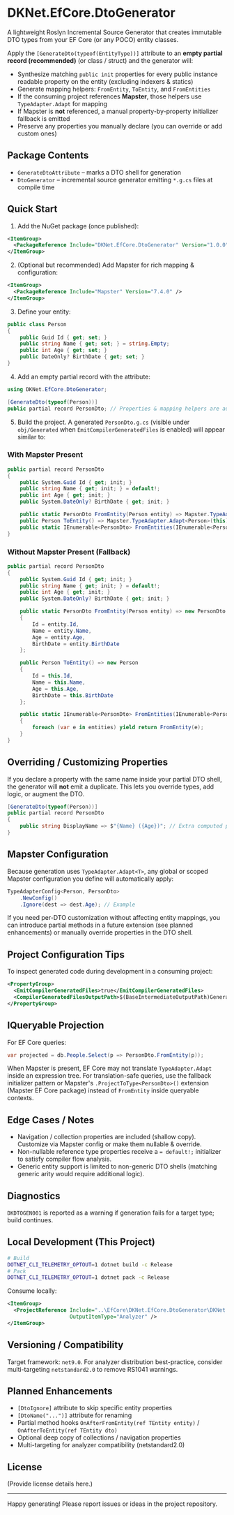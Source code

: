 # DKNet.EfCore.DtoGenerator

A lightweight Roslyn Incremental Source Generator that creates immutable DTO types from your EF Core (or any POCO)
entity classes.

Apply the `[GenerateDto(typeof(EntityType))]` attribute to an **empty partial record (recommended)** (or class / struct)
and the generator will:

- Synthesize matching `public init` properties for every public instance readable property on the entity (excluding
  indexers & statics)
- Generate mapping helpers: `FromEntity`, `ToEntity`, and `FromEntities`
- If the consuming project references **Mapster**, those helpers use `TypeAdapter.Adapt` for mapping
- If Mapster is **not** referenced, a manual property-by-property initializer fallback is emitted
- Preserve any properties you manually declare (you can override or add custom ones)

## Package Contents

- `GenerateDtoAttribute` – marks a DTO shell for generation
- `DtoGenerator` – incremental source generator emitting `*.g.cs` files at compile time

## Quick Start

1. Add the NuGet package (once published):

```xml
<ItemGroup>
  <PackageReference Include="DKNet.EfCore.DtoGenerator" Version="1.0.0" PrivateAssets="all" OutputItemType="Analyzer" />
</ItemGroup>
```

2. (Optional but recommended) Add Mapster for rich mapping & configuration:

```xml
<ItemGroup>
  <PackageReference Include="Mapster" Version="7.4.0" />
</ItemGroup>
```

3. Define your entity:

```csharp
public class Person
{
    public Guid Id { get; set; }
    public string Name { get; set; } = string.Empty;
    public int Age { get; set; }
    public DateOnly? BirthDate { get; set; }
}
```

4. Add an empty partial record with the attribute:

```csharp
using DKNet.EfCore.DtoGenerator;

[GenerateDto(typeof(Person))]
public partial record PersonDto; // Properties & mapping helpers are auto-generated
```

5. Build the project. A generated `PersonDto.g.cs` (visible under `obj/Generated` when
   `EmitCompilerGeneratedFiles` is enabled) will appear similar to:

### With Mapster Present
```csharp
public partial record PersonDto
{
    public System.Guid Id { get; init; }
    public string Name { get; init; } = default!;
    public int Age { get; init; }
    public System.DateOnly? BirthDate { get; init; }

    public static PersonDto FromEntity(Person entity) => Mapster.TypeAdapter.Adapt<PersonDto>(entity);
    public Person ToEntity() => Mapster.TypeAdapter.Adapt<Person>(this);
    public static IEnumerable<PersonDto> FromEntities(IEnumerable<Person> entities) => Mapster.TypeAdapter.Adapt<IEnumerable<PersonDto>>(entities);
}
```

### Without Mapster Present (Fallback)
```csharp
public partial record PersonDto
{
    public System.Guid Id { get; init; }
    public string Name { get; init; } = default!;
    public int Age { get; init; }
    public System.DateOnly? BirthDate { get; init; }

    public static PersonDto FromEntity(Person entity) => new PersonDto
    {
        Id = entity.Id,
        Name = entity.Name,
        Age = entity.Age,
        BirthDate = entity.BirthDate
    };

    public Person ToEntity() => new Person
    {
        Id = this.Id,
        Name = this.Name,
        Age = this.Age,
        BirthDate = this.BirthDate
    };

    public static IEnumerable<PersonDto> FromEntities(IEnumerable<Person> entities)
    {
        foreach (var e in entities) yield return FromEntity(e);
    }
}
```

## Overriding / Customizing Properties
If you declare a property with the same name inside your partial DTO shell, the generator will **not** emit a duplicate.
This lets you override types, add logic, or augment the DTO.

```csharp
[GenerateDto(typeof(Person))]
public partial record PersonDto
{
    public string DisplayName => $"{Name} ({Age})"; // Extra computed property
}
```

## Mapster Configuration
Because generation uses `TypeAdapter.Adapt<T>`, any global or scoped Mapster configuration you define will automatically
apply:

```csharp
TypeAdapterConfig<Person, PersonDto>
    .NewConfig()
    .Ignore(dest => dest.Age); // Example
```

If you need per-DTO customization without affecting entity mappings, you can introduce partial methods in a future
extension (see planned enhancements) or manually override properties in the DTO shell.

## Project Configuration Tips
To inspect generated code during development in a consuming project:

```xml
<PropertyGroup>
  <EmitCompilerGeneratedFiles>true</EmitCompilerGeneratedFiles>
  <CompilerGeneratedFilesOutputPath>$(BaseIntermediateOutputPath)Generated</CompilerGeneratedFilesOutputPath>
</PropertyGroup>
```

## IQueryable Projection
For EF Core queries:
```csharp
var projected = db.People.Select(p => PersonDto.FromEntity(p));
```
When Mapster is present, EF Core may not translate `TypeAdapter.Adapt` inside an expression tree. For translation-safe
queries, use the fallback initializer pattern or Mapster's `.ProjectToType<PersonDto>()` extension (Mapster EF Core
package) instead of `FromEntity` inside queryable contexts.

## Edge Cases / Notes
- Navigation / collection properties are included (shallow copy). Customize via Mapster config or make them nullable & override.
- Non-nullable reference type properties receive a `= default!;` initializer to satisfy compiler flow analysis.
- Generic entity support is limited to non-generic DTO shells (matching generic arity would require additional logic).

## Diagnostics
`DKDTOGEN001` is reported as a warning if generation fails for a target type; build continues.

## Local Development (This Project)
```bash
# Build
DOTNET_CLI_TELEMETRY_OPTOUT=1 dotnet build -c Release
# Pack
DOTNET_CLI_TELEMETRY_OPTOUT=1 dotnet pack -c Release
```

Consume locally:
```xml
<ItemGroup>
  <ProjectReference Include="..\EfCore\DKNet.EfCore.DtoGenerator\DKNet.EfCore.DtoGenerator.csproj"
                    OutputItemType="Analyzer" />
</ItemGroup>
```

## Versioning / Compatibility
Target framework: `net9.0`. For analyzer distribution best-practice, consider multi-targeting `netstandard2.0` to remove RS1041 warnings.

## Planned Enhancements
- `[DtoIgnore]` attribute to skip specific entity properties
- `[DtoName("...")]` attribute for renaming
- Partial method hooks `OnAfterFromEntity(ref TEntity entity)` / `OnAfterToEntity(ref TEntity dto)`
- Optional deep copy of collections / navigation properties
- Multi-targeting for analyzer compatibility (netstandard2.0)

## License
(Provide license details here.)

---
Happy generating! Please report issues or ideas in the project repository.
